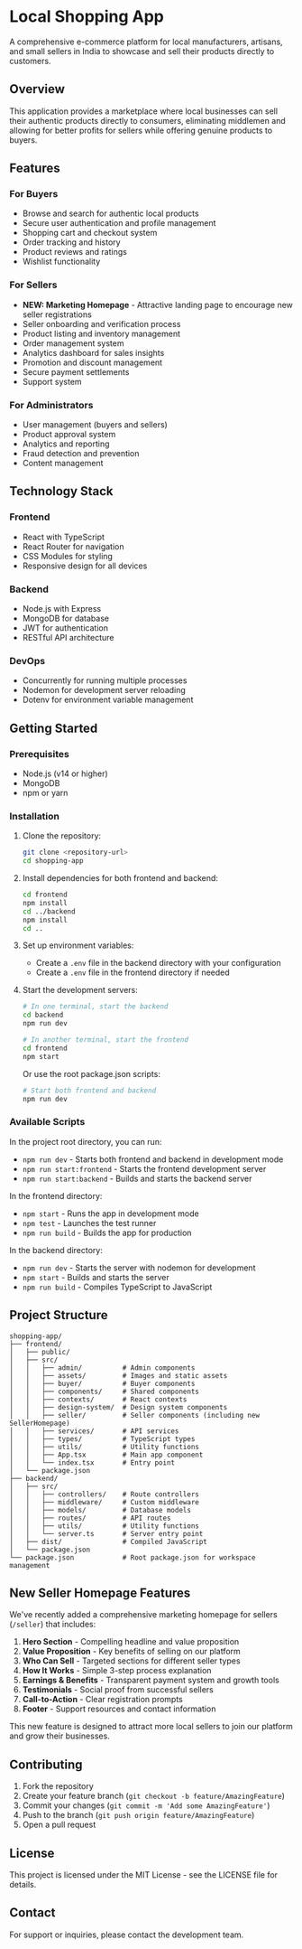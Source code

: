 # Local Shopping App

A comprehensive e-commerce platform for local manufacturers, artisans, and small sellers in India to showcase and sell their products directly to customers.

## Overview

This application provides a marketplace where local businesses can sell their authentic products directly to consumers, eliminating middlemen and allowing for better profits for sellers while offering genuine products to buyers.

## Features

### For Buyers
- Browse and search for authentic local products
- Secure user authentication and profile management
- Shopping cart and checkout system
- Order tracking and history
- Product reviews and ratings
- Wishlist functionality

### For Sellers
- **NEW: Marketing Homepage** - Attractive landing page to encourage new seller registrations
- Seller onboarding and verification process
- Product listing and inventory management
- Order management system
- Analytics dashboard for sales insights
- Promotion and discount management
- Secure payment settlements
- Support system

### For Administrators
- User management (buyers and sellers)
- Product approval system
- Analytics and reporting
- Fraud detection and prevention
- Content management

## Technology Stack

### Frontend
- React with TypeScript
- React Router for navigation
- CSS Modules for styling
- Responsive design for all devices

### Backend
- Node.js with Express
- MongoDB for database
- JWT for authentication
- RESTful API architecture

### DevOps
- Concurrently for running multiple processes
- Nodemon for development server reloading
- Dotenv for environment variable management

## Getting Started

### Prerequisites
- Node.js (v14 or higher)
- MongoDB
- npm or yarn

### Installation

1. Clone the repository:
   ```bash
   git clone <repository-url>
   cd shopping-app
   ```

2. Install dependencies for both frontend and backend:
   ```bash
   cd frontend
   npm install
   cd ../backend
   npm install
   cd ..
   ```

3. Set up environment variables:
   - Create a `.env` file in the backend directory with your configuration
   - Create a `.env` file in the frontend directory if needed

4. Start the development servers:
   ```bash
   # In one terminal, start the backend
   cd backend
   npm run dev
   
   # In another terminal, start the frontend
   cd frontend
   npm start
   ```

   Or use the root package.json scripts:
   ```bash
   # Start both frontend and backend
   npm run dev
   ```

### Available Scripts

In the project root directory, you can run:

- `npm run dev` - Starts both frontend and backend in development mode
- `npm run start:frontend` - Starts the frontend development server
- `npm run start:backend` - Builds and starts the backend server

In the frontend directory:
- `npm start` - Runs the app in development mode
- `npm test` - Launches the test runner
- `npm run build` - Builds the app for production

In the backend directory:
- `npm run dev` - Starts the server with nodemon for development
- `npm start` - Builds and starts the server
- `npm run build` - Compiles TypeScript to JavaScript

## Project Structure

```
shopping-app/
├── frontend/
│   ├── public/
│   ├── src/
│   │   ├── admin/          # Admin components
│   │   ├── assets/         # Images and static assets
│   │   ├── buyer/          # Buyer components
│   │   ├── components/     # Shared components
│   │   ├── contexts/       # React contexts
│   │   ├── design-system/  # Design system components
│   │   ├── seller/         # Seller components (including new SellerHomepage)
│   │   ├── services/       # API services
│   │   ├── types/          # TypeScript types
│   │   ├── utils/          # Utility functions
│   │   ├── App.tsx         # Main app component
│   │   └── index.tsx       # Entry point
│   └── package.json
├── backend/
│   ├── src/
│   │   ├── controllers/    # Route controllers
│   │   ├── middleware/     # Custom middleware
│   │   ├── models/         # Database models
│   │   ├── routes/         # API routes
│   │   ├── utils/          # Utility functions
│   │   └── server.ts       # Server entry point
│   ├── dist/               # Compiled JavaScript
│   └── package.json
└── package.json            # Root package.json for workspace management
```

## New Seller Homepage Features

We've recently added a comprehensive marketing homepage for sellers (`/seller`) that includes:

1. **Hero Section** - Compelling headline and value proposition
2. **Value Proposition** - Key benefits of selling on our platform
3. **Who Can Sell** - Targeted sections for different seller types
4. **How It Works** - Simple 3-step process explanation
5. **Earnings & Benefits** - Transparent payment system and growth tools
6. **Testimonials** - Social proof from successful sellers
7. **Call-to-Action** - Clear registration prompts
8. **Footer** - Support resources and contact information

This new feature is designed to attract more local sellers to join our platform and grow their businesses.

## Contributing

1. Fork the repository
2. Create your feature branch (`git checkout -b feature/AmazingFeature`)
3. Commit your changes (`git commit -m 'Add some AmazingFeature'`)
4. Push to the branch (`git push origin feature/AmazingFeature`)
5. Open a pull request

## License

This project is licensed under the MIT License - see the LICENSE file for details.

## Contact

For support or inquiries, please contact the development team.